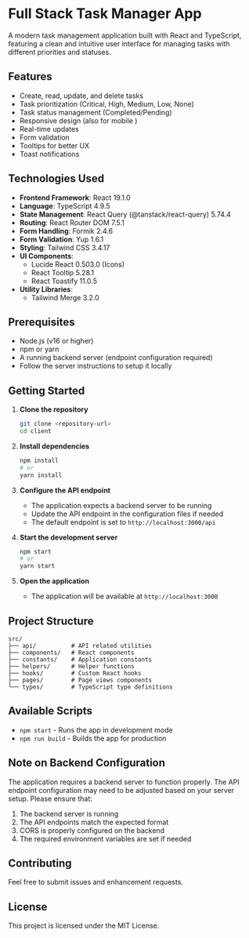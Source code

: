 # Full Stack Task Manager App

A modern task management application built with React and TypeScript, featuring a clean and intuitive user interface for managing tasks with different priorities and statuses.

## Features

- Create, read, update, and delete tasks
- Task prioritization (Critical, High, Medium, Low, None)
- Task status management (Completed/Pending)
- Responsive design (also for mobile )
- Real-time updates
- Form validation
- Tooltips for better UX
- Toast notifications

## Technologies Used

- **Frontend Framework**: React 19.1.0
- **Language**: TypeScript 4.9.5
- **State Management**: React Query (@tanstack/react-query) 5.74.4
- **Routing**: React Router DOM 7.5.1
- **Form Handling**: Formik 2.4.6
- **Form Validation**: Yup 1.6.1
- **Styling**: Tailwind CSS 3.4.17
- **UI Components**:
  - Lucide React 0.503.0 (Icons)
  - React Tooltip 5.28.1
  - React Toastify 11.0.5
- **Utility Libraries**:
  - Tailwind Merge 3.2.0

## Prerequisites

- Node.js (v16 or higher)
- npm or yarn
- A running backend server (endpoint configuration required)
- Follow the server instructions to setup it locally

## Getting Started

1. **Clone the repository**

   ```bash
   git clone <repository-url>
   cd client
   ```

2. **Install dependencies**

   ```bash
   npm install
   # or
   yarn install
   ```

3. **Configure the API endpoint**

   - The application expects a backend server to be running
   - Update the API endpoint in the configuration files if needed
   - The default endpoint is set to `http://localhost:3000/api`

4. **Start the development server**

   ```bash
   npm start
   # or
   yarn start
   ```

5. **Open the application**
   - The application will be available at `http://localhost:3000`

## Project Structure

```
src/
├── api/          # API related utilities
├── components/   # React components
├── constants/    # Application constants
├── helpers/      # Helper functions
├── hooks/        # Custom React hooks
├── pages/        # Page views components
└── types/        # TypeScript type definitions
```

## Available Scripts

- `npm start` - Runs the app in development mode
- `npm run build` - Builds the app for production

## Note on Backend Configuration

The application requires a backend server to function properly. The API endpoint configuration may need to be adjusted based on your server setup. Please ensure that:

1. The backend server is running
2. The API endpoints match the expected format
3. CORS is properly configured on the backend
4. The required environment variables are set if needed

## Contributing

Feel free to submit issues and enhancement requests.

## License

This project is licensed under the MIT License.

